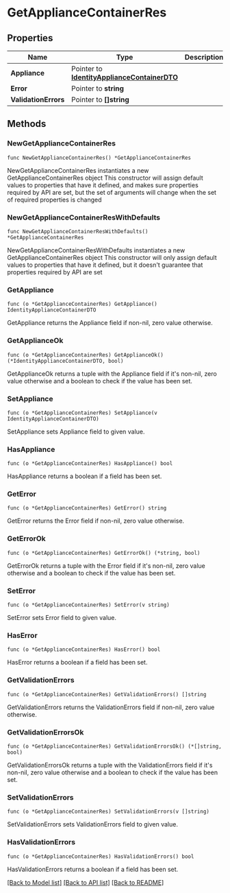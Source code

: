 # GetApplianceContainerRes

## Properties

Name | Type | Description | Notes
------------ | ------------- | ------------- | -------------
**Appliance** | Pointer to [**IdentityApplianceContainerDTO**](IdentityApplianceContainerDTO.md) |  | [optional] 
**Error** | Pointer to **string** |  | [optional] 
**ValidationErrors** | Pointer to **[]string** |  | [optional] 

## Methods

### NewGetApplianceContainerRes

`func NewGetApplianceContainerRes() *GetApplianceContainerRes`

NewGetApplianceContainerRes instantiates a new GetApplianceContainerRes object
This constructor will assign default values to properties that have it defined,
and makes sure properties required by API are set, but the set of arguments
will change when the set of required properties is changed

### NewGetApplianceContainerResWithDefaults

`func NewGetApplianceContainerResWithDefaults() *GetApplianceContainerRes`

NewGetApplianceContainerResWithDefaults instantiates a new GetApplianceContainerRes object
This constructor will only assign default values to properties that have it defined,
but it doesn't guarantee that properties required by API are set

### GetAppliance

`func (o *GetApplianceContainerRes) GetAppliance() IdentityApplianceContainerDTO`

GetAppliance returns the Appliance field if non-nil, zero value otherwise.

### GetApplianceOk

`func (o *GetApplianceContainerRes) GetApplianceOk() (*IdentityApplianceContainerDTO, bool)`

GetApplianceOk returns a tuple with the Appliance field if it's non-nil, zero value otherwise
and a boolean to check if the value has been set.

### SetAppliance

`func (o *GetApplianceContainerRes) SetAppliance(v IdentityApplianceContainerDTO)`

SetAppliance sets Appliance field to given value.

### HasAppliance

`func (o *GetApplianceContainerRes) HasAppliance() bool`

HasAppliance returns a boolean if a field has been set.

### GetError

`func (o *GetApplianceContainerRes) GetError() string`

GetError returns the Error field if non-nil, zero value otherwise.

### GetErrorOk

`func (o *GetApplianceContainerRes) GetErrorOk() (*string, bool)`

GetErrorOk returns a tuple with the Error field if it's non-nil, zero value otherwise
and a boolean to check if the value has been set.

### SetError

`func (o *GetApplianceContainerRes) SetError(v string)`

SetError sets Error field to given value.

### HasError

`func (o *GetApplianceContainerRes) HasError() bool`

HasError returns a boolean if a field has been set.

### GetValidationErrors

`func (o *GetApplianceContainerRes) GetValidationErrors() []string`

GetValidationErrors returns the ValidationErrors field if non-nil, zero value otherwise.

### GetValidationErrorsOk

`func (o *GetApplianceContainerRes) GetValidationErrorsOk() (*[]string, bool)`

GetValidationErrorsOk returns a tuple with the ValidationErrors field if it's non-nil, zero value otherwise
and a boolean to check if the value has been set.

### SetValidationErrors

`func (o *GetApplianceContainerRes) SetValidationErrors(v []string)`

SetValidationErrors sets ValidationErrors field to given value.

### HasValidationErrors

`func (o *GetApplianceContainerRes) HasValidationErrors() bool`

HasValidationErrors returns a boolean if a field has been set.


[[Back to Model list]](../README.md#documentation-for-models) [[Back to API list]](../README.md#documentation-for-api-endpoints) [[Back to README]](../README.md)


